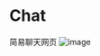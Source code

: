 # Chat
简易聊天网页
![image](https://user-images.githubusercontent.com/68136583/178089214-394fd901-7e7e-4475-84e2-b00f1f75deb7.png)
